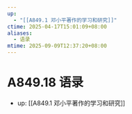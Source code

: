 ```yaml
---
up:
  - "[[A849.1 邓小平著作的学习和研究]]"
ctime: 2025-04-17T15:01:09+08:00
aliases:
  - 语录
mtime: 2025-09-09T12:37:20+08:00
---
```


# A849.18 语录

- up: [[A849.1 邓小平著作的学习和研究]]
